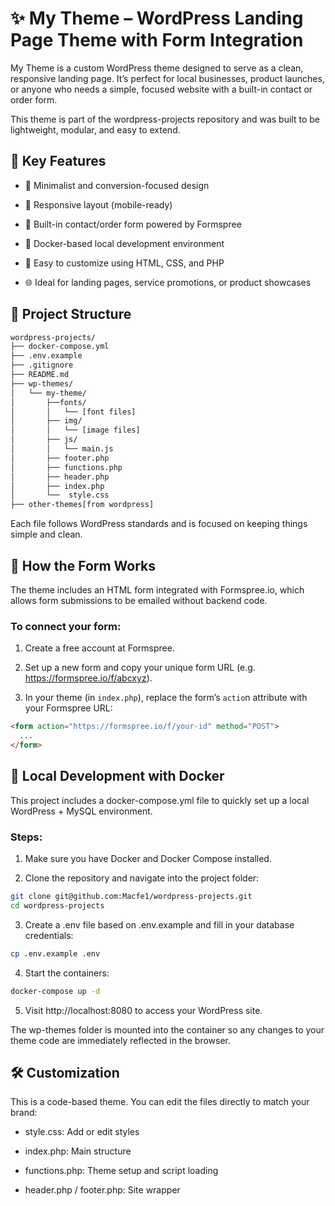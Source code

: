 # ✨ My Theme – WordPress Landing Page Theme with Form Integration

My Theme is a custom WordPress theme designed to serve as a clean, responsive landing page. It’s perfect for local businesses, product launches, or anyone who needs a simple, focused website with a built-in contact or order form.

This theme is part of the wordpress-projects repository and was built to be lightweight, modular, and easy to extend.

## 📌 Key Features

- 🎯 Minimalist and conversion-focused design

- 📱 Responsive layout (mobile-ready)

- 📝 Built-in contact/order form powered by Formspree

- 🐳 Docker-based local development environment

- 🧩 Easy to customize using HTML, CSS, and PHP

- 🌐 Ideal for landing pages, service promotions, or product showcases

## 🧰 Project Structure

```bash
wordpress-projects/
├── docker-compose.yml
├── .env.example
├── .gitignore
├── README.md
├── wp-themes/
│   └── my-theme/
│       ├──fonts/
│       │   └── [font files]
│       ├── img/
│       │   └── [image files]
│       ├── js/
│       │   └── main.js
│       ├── footer.php
│       ├── functions.php
│       ├── header.php
│       ├── index.php
│       └──  style.css
├── other-themes[from wordpress]
```
Each file follows WordPress standards and is focused on keeping things simple and clean.

## 📩 How the Form Works

The theme includes an HTML form integrated with Formspree.io, which allows form submissions to be emailed without backend code.

### To connect your form:

1. Create a free account at Formspree.

2. Set up a new form and copy your unique form URL (e.g. https://formspree.io/f/abcxyz).

3. In your theme (in `index.php`), replace the form’s `actio`n attribute with your Formspree URL:

```html
<form action="https://formspree.io/f/your-id" method="POST">
  ...
</form>
```
## 🐳 Local Development with Docker

This project includes a docker-compose.yml file to quickly set up a local WordPress + MySQL environment.

### Steps:

1. Make sure you have Docker and Docker Compose installed.

2. Clone the repository and navigate into the project folder:

```bash
git clone git@github.com:Macfe1/wordpress-projects.git
cd wordpress-projects
```

3. Create a .env file based on .env.example and fill in your database credentials:

```bash
cp .env.example .env
```

4. Start the containers:

```bash
docker-compose up -d
```

5. Visit http://localhost:8080 to access your WordPress site.

The wp-themes folder is mounted into the container so any changes to your theme code are immediately reflected in the browser.

## 🛠️ Customization
This is a code-based theme. You can edit the files directly to match your brand:

- style.css: Add or edit styles

- index.php: Main structure

- functions.php: Theme setup and script loading

- header.php / footer.php: Site wrapper
